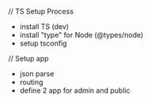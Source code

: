 // TS Setup Process

- install TS (dev)
- install "type" for Node (@types/node)
- setup tsconfig

// Setup app

- json parse
- routing
- define 2 app for admin and public